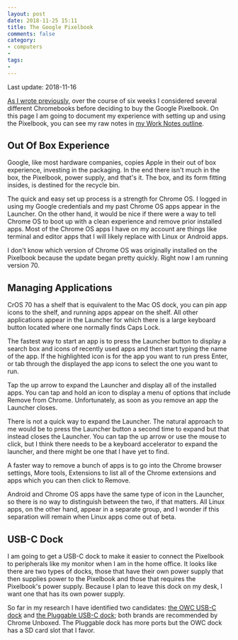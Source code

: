 ```yaml
---
layout: post
date: 2018-11-25 15:11
title: The Google Pixelbook
comments: false
category:
- computers
- 
tags:
- 
---
```

Last update: 2018-11-16

[As I wrote previously](https://writing.frankmcpherson.net/computers/2018/10/31/time-for-new-computer.html), over the course of six weeks I considered several different Chromebooks before deciding to buy the Google Pixelbook. On this page I am going to document my experience with setting up and using the Pixelbook, you can see my raw notes in [my Work Notes outline](http://instantoutliner.com/41).

## Out Of Box Experience
Google, like most hardware companies, copies Apple in their out of box experience, investing in the packaging. In the end there isn't much in the box, the Pixelbook, power supply, and that's it. The box, and its form fitting insides, is destined for the recycle bin.

The quick and easy set up process is a strength for Chrome OS. I logged in using my Google credentials and my past Chrome OS apps appear in the Launcher. On the other hand, it would be nice if there were a way to tell Chrome OS to boot up with a clean experience and remove prior installed apps. Most of the Chrome OS apps I have on my account are things like terminal and editor apps that I will likely replace with Linux or Android apps.

I don't know which version of Chrome OS was originally installed on the Pixelbook because the update began pretty quickly. Right now I am running version 70. 

## Managing Applications
CrOS 70 has a shelf that is equivalent to the Mac OS dock, you can pin app icons to the shelf, and running apps appear on the shelf. All other applications appear in the Launcher for which there is a  large keyboard button located where one normally finds Caps Lock. 

The fastest way to start an app is to press the Launcher button to display a search box and icons of recently used apps and then start typing the name of the app. If the highlighted icon is for the app you want to run press Enter, or tab through the displayed the app icons to select the one you want to run.

Tap the up arrow to expand the Launcher and display all of the installed apps. You can tap and hold an icon to display a menu of options that include Remove from Chrome. Unfortunately, as soon as you remove an app the Launcher closes.

There is not a quick way to expand the Launcher. The natural approach to me would be to press the Launcher button a second time to expand but that instead closes the Launcher. You can tap the up arrow or use the mouse to click, but I think there needs to be a keyboard accelerator to expand the launcher, and there might be one that I have yet to find. 

A faster way to remove a bunch of apps is to go into the Chrome browser settings, More tools, Extensions to list all of the Chrome extensions and apps which you can then click to Remove.

Android and Chrome OS apps have the same type of icon in the Launcher, so there is no way to distinguish between the two, if that matters. All Linux apps, on the other hand, appear in a separate group, and I wonder if this separation will remain when Linux apps come out of beta.

## USB-C Dock

I am going to get a USB-C dock to make it easier to connect the Pixelbook to peripherals like my monitor when I am in the home office. It looks like there are two types of docks, those that have their own power supply that then supplies power to the Pixelbook and those that requires the Pixelbook's power supply. Because I plan to leave this dock on my desk, I want one that has its own power supply. 

So far in my research I have identified two candidates: [the OWC USB-C dock](https://www.amazon.com/dp/B073BDY5J5/?coliid=IRVHAT0RZVFYT&colid=2OSYVCFR78X3K&psc=0&ref_=lv_ov_lig_dp_it) and [the Pluggable USB-C dock](https://www.amazon.com/dp/B076HXWR9M/?coliid=I3S8Q3HU54TEG5&colid=2OSYVCFR78X3K&psc=0&ref_=lv_ov_lig_dp_it); both brands are recommended by Chrome Unboxed. The Pluggable dock has more ports but the OWC dock has a SD card slot that I favor. 